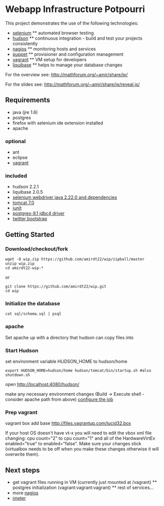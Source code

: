 # Webapp Infrastructure Potpourri 


This project demonstrates the use of the following technologies:
* [selenium](http://www.seleniumhq.org)
** automated browser testing
* [hudson](http://hudson-ci.org)
** continuous integration - build and test your projects consistently
* [nagios](http://nagios.org)
** monitoring hosts and services
* [puppet]( http://en.wikipedia.org/wiki/Puppet_%28software%29 )
** provisioner and configuration management
* [vagrant](http://vagrantup.com)
** VM setup for developers
* [liquibase](http://www.liquibase.org)
** helps to manage your database changes

For the overview see: http://mathforum.org/~amir/share/ip/

For the slides see: http://mathforum.org/~amir/share/ip/reveal.js/

## Requirements
* java (jre 1.6)
* postgres
* firefox with selenium ide extension installed
* apache 

### optional

* ant
* eclipse
* [vagrant](http://vagrantup.com)

### included

* hudson 2.2.1
* liquibase 2.0.5
* [selenium webdriver java 2.22.0 and dependencies](http://seleniumhq.org/download/)
* [tomcat 7.0](http://tomcat.apache.org/download-70.cgi)
* [junit](http://www.junit.org/)
* [postgres-9.1 jdbc4 driver](http://jdbc.postgresql.org/download.html)
* [twitter bootstrap](http://twitter.github.com/bootstrap/)

## Getting Started

### Download/checkout/fork

    wget -O wip.zip https://github.com/amirdt22/wip/zipball/master
    unzip wip.zip
    cd amirdt22-wip-*

or

    git clone https://github.com/amirdt22/wip.git
    cd wip 

### Initialize the database

    cat sql/schema.sql | psql

### apache

Set apache up with a directory that hudson can copy files into

### Start Hudson

set environment variable HUDSON_HOME to hudson/home

    export HUDSON_HOME=hudson/home hudson/tomcat/bin/startup.sh #also shutdown.sh

open [http://localhost:4080/hudson/](http://localhost:4080/hudson/)

make any necessary environment changes (Build -> Execute shell - consider apache path from above)
[configure the job](http://localhost:4080/hudson/job/demo/configure)

### Prep vagrant

 vagrant box add base http://files.vagrantup.com/lucid32.box

If your host OS doesn't have vt-x you will need to edit the vbox xml file changing:
 cpu count="2" to cpu count="1"
and all of the HardwareVirtEx enabled="true" to enabled="false".  Make sure your changes stick (virtualbox needs to be off when you make these changes otherwise it will overwrite them).

## Next steps

* get vagrant files running in VM (currently just mounted at /vagrant)
** postgres initialization (vagrant:vagrant:vagrant)
** rest of services...
* more [nagios](http://nagios.org)
* [jmeter](http://jmeter.apache.org/)
